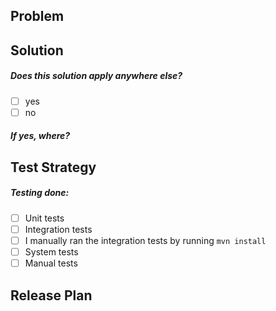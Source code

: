 ## Problem


## Solution


<!--- Mark x in the box. -->
##### Does this solution apply anywhere else?
- [ ] yes
- [ ] no

##### If yes, where?


## Test Strategy


<!--- Mark x in the box for all that apply. -->
##### Testing done:
- [ ] Unit tests
- [ ] Integration tests
- [ ] I manually ran the integration tests by running `mvn install`
- [ ] System tests
- [ ] Manual tests

## Release Plan
<!--- Describe the release plan for this feature. -->
<!-- Are you backporting or merging to master? -->
<!-- If you are reverting or rolling back, is it safe? --> 
